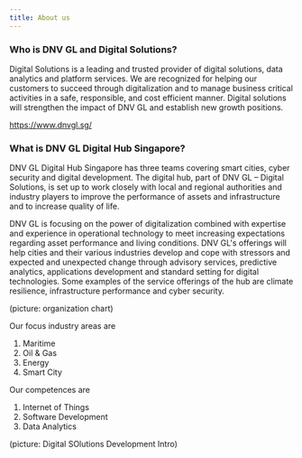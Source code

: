 ```yaml
---
title: About us
---
```


 ### Who is DNV GL and Digital Solutions?
 
 Digital Solutions is a leading and trusted provider of digital solutions, data analytics and platform services. We are recognized for helping our customers to succeed through digitalization and to manage business critical activities in a safe, responsible, and cost efficient manner. Digital solutions will strengthen the impact of DNV GL and establish new growth positions. 
 
 https://www.dnvgl.sg/
 
 ### What is DNV GL Digital Hub Singapore? 

DNV GL Digital Hub Singapore has three teams covering smart cities, cyber security and digital development.
The digital hub, part of DNV GL – Digital Solutions, is set up to work closely with local and regional authorities and industry players to improve the performance of assets and infrastructure and to increase quality of life.
 
 DNV GL is focusing on the power of digitalization combined with expertise and experience in operational technology to meet increasing expectations regarding asset performance and living conditions. DNV GL's offerings will help cities and their various industries develop and cope with stressors and expected and unexpected change through advisory services, predictive analytics, applications development and standard setting for digital technologies. Some examples of the service offerings of the hub are climate resilience, infrastructure performance and cyber security.
 
 (picture: organization chart) 
 
 Our focus industry areas are 
1) Maritime
2) Oil & Gas
3) Energy
4) Smart City

 Our competences are
1) Internet of Things
2) Software Development
3) Data Analytics

 (picture: Digital SOlutions Development Intro)
